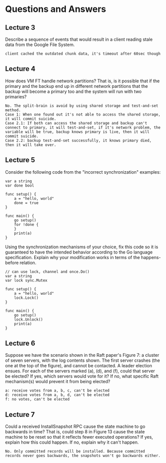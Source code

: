 # Questions and Answers
## Lecture 3
Describe a sequence of events that would result in a client reading stale data from the Google File System.
```
client cached the outdated chunk data, it's timeout after 60sec though
```
## Lecture 4
How does VM FT handle network partitions? That is, is it possible that if the primary and the backup end up in different network partitions that the backup will become a primary too and the system will run with two primaries?
```
No. The split-brain is avoid by using shared storage and test-and-set method. 
Case 1: When one found out it's not able to access the shared storage, it will commit suicide. 
Case 2.1: If both can access the shared storage and backup can't connect to primary, it will test-and-set, if it's network problem, the variable will be true, backup knows primary is live, then it will commit suicide.
Case 2.2: backup test-and-set successfully, it knows primary died, then it will take over. 
```
## Lecture 5
Consider the following code from the "incorrect synchronization" examples:
```
var a string
var done bool

func setup() {
	a = "hello, world"
	done = true
}

func main() {
	go setup()
	for !done {
	}
	print(a)
}
```
Using the synchronization mechanisms of your choice, fix this code so it is guaranteed to have the intended behavior according to the Go language specification. Explain why your modification works in terms of the happens-before relation.
```
// can use lock, channel and once.Do()
var a string
var lock sync.Mutex

func setup() {
	a = "hello, world"
	lock.Lock()
}

func main() {
	go setup()
    lock.Unlock()
	print(a)
}
```
## Lecture 6
Suppose we have the scenario shown in the Raft paper's Figure 7: a cluster of seven servers, with the log contents shown. The first server crashes (the one at the top of the figure), and cannot be contacted. A leader election ensues. For each of the servers marked (a), (d), and (f), could that server be elected? If yes, which servers would vote for it? If no, what specific Raft mechanism(s) would prevent it from being elected?
```
a: receive votes from a, b, c, can't be elected
d: receive votes from a, b, d, can't be elected
f: no votes, can't be elected
```
## Lecture 7
Could a received InstallSnapshot RPC cause the state machine to go backwards in time? That is, could step 8 in Figure 13 cause the state machine to be reset so that it reflects fewer executed operations? If yes, explain how this could happen. If no, explain why it can't happen.
```
No. Only committed records will be installed. Because committed records never goes backwards, the snapshots won't go backwards either.
```